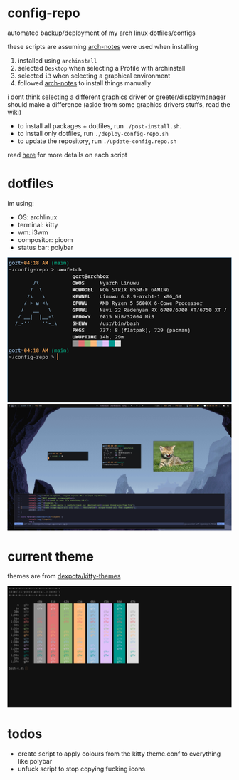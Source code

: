 # config-repo
automated backup/deployment of my arch linux dotfiles/configs

these scripts are assuming [arch-notes](https://github.com/gfriesen98/config-repo/blob/main/notes/arch-notes.md) were used when installing

1. installed using `archinstall`
2. selected `Desktop` when selecting a Profile with archinstall
3. selected `i3` when selecting a graphical environment
4. followed [arch-notes](https://github.com/gfriesen98/config-repo/blob/main/notes/arch-notes.md#minimal-install-notes) to install things manually

i dont think selecting a different graphics driver or greeter/displaymanager should make a difference (aside from some graphics drivers stuffs, read the wiki)

- to install all packages + dotfiles, run `./post-install.sh`.
- to install only dotfiles, run `./deploy-config-repo.sh`
- to update the repository, run `./update-config.repo.sh`

read [here](https://github.com/gfriesen98/config-repo/blob/main/notes/SCRIPTS.md) for more details on each script

# dotfiles

im using:
- OS:           archlinux
- terminal:     kitty
- wm:           i3wm
- compositor:   picom
- status bar:   polybar

![uwufetch](https://github.com/gfriesen98/config-repo/blob/main/.images/uwufetch.png?raw=true)
![desktop](https://github.com/gfriesen98/config-repo/blob/main/.images/desktop.png?raw=true)

# current theme

themes are from [dexpota/kitty-themes](https://github.com/dexpota/kitty-themes)

![theme](https://github.com/gfriesen98/config-repo/blob/main/.images/theme-preview.png?raw=true)

# todos

* create script to apply colours from the kitty theme.conf to everything like polybar
* unfuck script to stop copying fucking icons
